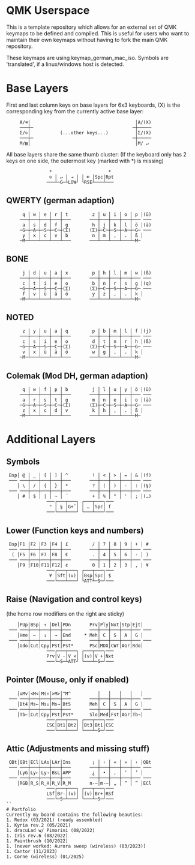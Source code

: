 # QMK Userspace

This is a template repository which allows for an external set of QMK keymaps to be defined and compiled. This is useful for users who want to maintain their own keymaps without having to fork the main QMK repository.

These keymaps are using keymap_german_mac_iso.
Symbols are 'translated', if a linux/windows host is detected.

# Base Layers
First and last column keys on base layers for 6x3 keyboards,
(X) is the corresponding key from the currently active base layer:
```
     A/⌫│                                       │A/(X)
     ───┼─                                     ─┼─────
     Σ/⎋│           (...other keys...)          │Σ/(X)
     ───┼─                                     ─┼─────
     M/▤│                                       │M/ ↵
```

All base layers share the same thumb cluster:
(If the keyboard only has 2 keys on one side, the outermost key (marked with *) is missing)
```
                *                     *
                ⎋ │ ↵ │ ⇥ │ │ ⌦ │Spc│Rpt
               ───┴─G─┴LOW┘ └RSE┴───┴───
```

## QWERTY (german adaption)
```
      q │ w │ e │ r │ t         z │ u │ i │ o │ p │(ü)
     ───┼───┼───┼───┼───       ───┼───┼───┼───┼─── ───
      a │ s │ d │ f │ g         h │ j │ k │ l │ ö │(ä)
     ─G─┼─A─┼─S─┼─C─┼(Σ)       (Σ)┼─C─┼─S─┼─A─┼─G─ ───
      y │ x │ c │ v │ b         n │ m │ , │ . │ ß │
     ─M─┴───┴───┴───┴───       ───┴───┴───┴───┴─M─
```

## BONE
```
      j │ d │ u │ a │ x         p │ h │ l │ m │ w │(ß)
     ───┼───┼───┼───┼───       ───┼───┼───┼───┼─── ───
      c │ t │ i │ e │ o         b │ n │ r │ s │ g │(q)
     ─G─┼─A─┼─S─┼─C─┼(Σ)       (Σ)┼─C─┼─S─┼─A─┼─G─ ───
      f │ v │ ü │ ä │ ö         y │ z │ , │ . │ k │
     ─M─┴───┴───┴───┴───       ───┴───┴───┴───┴─M─
```

## NOTED
```
      z │ y │ u │ a │ q         p │ b │ m │ l │ f │(j)
     ───┼───┼───┼───┼───       ───┼───┼───┼───┼─── ───
      c │ s │ i │ e │ o         d │ t │ n │ r │ h │(ß)
     ─G─┼─A─┼─S─┼─C─┼(Σ)       (Σ)┼─C─┼─S─┼─A─┼─G─ ───
      v │ x │ ü │ ä │ ö         w │ g │ , │ . │ k │
     ─M─┴───┴───┴───┴───       ───┴───┴───┴───┴─M─
```

## Colemak (Mod DH, german adaption)
```
      q │ w │ f │ p │ b         j │ l │ u │ y │ ö │(ü)
     ───┼───┼───┼───┼───       ───┼───┼───┼───┼─── ───
      a │ r │ s │ t │ g         m │ n │ e │ i │ o │(ä)
     ─G─┼─A─┼─S─┼─C─┼(Σ)       (Σ)┼─C─┼─S─┼─A─┼─G─ ───
      z │ x │ c │ d │ v         k │ h │ , │ . │ ß │
     ─M─┴───┴───┴───┴───       ───┴───┴───┴───┴─M─
```

# Additional Layers

## Symbols
```
 Bsp│ @ │ _ │ [ │ ] │ ^         ! │ < │ > │ = │ & │(ſ)
 ─── ───┼───┼───┼───┼───       ───┼───┼───┼───┼─── ───
    │ \ │ / │ { │ } │ *         ? │ ( │ ) │ - │ : │(§)
 ─── ───┼───┼───┼───┼───       ───┼───┼───┼───┼─── ───
    │ # │ $ │ | │ ~ │ ´         + │ % │ " │ ' │ ; │(…)
               ───┌───┬───┐ ┌───┬───┐───
                ° │ § │G+ˇ│ │ … │Spc│ ſ
               ───└───┴───┘ └───┴───┘───
```

## Lower (Function keys and numbers)
```
 Bsp│F1 │F2 │F3 │F4 │ £         / │ 7 │ 8 │ 9 │ + │ #
 ─── ───┼───┼───┼───┼───       ───┼───┼───┼───┼─── ───
  ( │F5 │F6 │F7 │F8 │ €         . │ 4 │ 5 │ 6 │ - │ )
 ─── ───┼───┼───┼───┼───       ───┼───┼───┼───┼─── ───
    │F9 │F10│F11│F12│ ¢         0 │ 1 │ 2 │ 3 │ , │ ¥
               ───┌───┬───┐ ┌───┬───┐───
                ¥ │Sft│(v)│ │Bsp│Spc│ $
               ───└───┴───┘ └ATT┴─S─┘───
```

## Raise (Navigation and control keys)
(the home row modifiers on the right are sticky)
```
    │PUp│BSp│ ↑ │Del│PDn       Prv│Ply│Nxt│Stp│Ejt│
 ─── ───┼───┼───┼───┼───       ───┼───┼───┼───┼─── ───
    │Hme│ ← │ ↓ │ → │End     * Meh│ C │ S │ A │ G │
 ─── ───┼───┼───┼───┼───       ───┼───┼───┼───┼─── ───
    │Udo│Cut│Cpy│Pst│Pst*      PSc│MDX│CWT│AGr│Rdo│
               ───┌───┬───┐ ┌───┬───┐───
               Prv│V -│V ×│ │(v)│V +│Nxt
               ───└─S─┴ATT┘ └───┴─S─┘───
```

## Pointer (Mouse, only if enabled)
```
    │vMv│<M<│Ms↑│>M>│^M^          │   │   │   │   │
 ─── ───┼───┼───┼───┼───       ───┼───┼───┼───┼─── ───
    │Bt4│Ms←│Ms↓│Ms→│Bt5       Meh│ C │ S │ A │ G │
 ─── ───┼───┼───┼───┼───       ───┼───┼───┼───┼─── ───
    │Tb←│Cut│Cpy│Pst│Pst*      Slo│Med│Fst│AGr│Tb→│
               ───┌───┬───┐ ┌───┬───┐───
               CSC│Bt1│Bt2│ │Bt3│Bt1│CSC
               ───└───┴───┘ └───┴─S─┘───
```

## Attic (Adjustments and missing stuff)
```
 QBt│QBt│ECl│LAs│LAr│Ins        ¡ │ ‹ │ « │ » │ › │QBt
 ─── ───┼───┼───┼───┼───       ───┼───┼───┼───┼─── ───
    │LyG│Ly←│Ly→│BsL│APP        ¿ │ • │ ‚ │ ‘ │ ’ │
 ─── ───┼───┼───┼───┼───       ───┼───┼───┼───┼─── ───
    │RGB│R_S│R_H│R_V│R_M       n-–│m-—│ „ │ “ │ ” │ECl
               ───┌───┬───┐ ┌───┬───┐───
               LSf│Br-│(v)│ │(v)│Br+│RSf
               ───└─S─┴───┘ └───┴─S─┘───
``
# Portfolio
Currently my board contains the following beauties:
1. Redox (03/2021) (ready assembled)
1. Kyria rev.2 (05/2021)
1. dracuLad w/ Pimorini (08/2022)
1. Iris rev.6 (08/2022)
1. Paintbrush (10/2022)
1. [never worked: Aurora sweep (wireless) (03/2023)]
1. Cantor (11/2023)
1. Corne (wireless) (01/2025)

